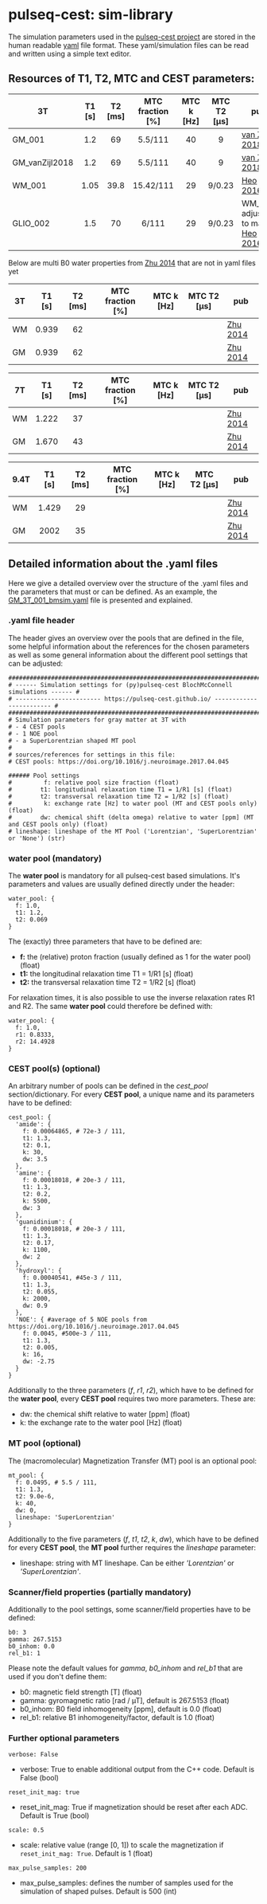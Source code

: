 # pulseq-cest: sim-library
The simulation parameters used in the [pulseq-cest project](https://pulseq-cest.github.io/) are stored in the human
readable [yaml](https://yaml.org/) file format. These yaml/simulation files can be read and written using a
simple text editor. 


## Resources of T1, T2, MTC  and CEST parameters:

|  3T  | T1 [s]      | T2 [ms]     |MTC fraction [%]  |  MTC k [Hz] | MTC T2 [µs]| pub |
| ---- |:-----------:|:-----------:| :---:            |:---:        |:---:         | ---- |
| GM_001| 1.2        |   69        |     5.5/111      |    40       | 9         | [van Zijl 2018](https://www.ncbi.nlm.nih.gov/pmc/articles/PMC5650949/)   |
| GM_vanZijl2018| 1.2         |   69        |     5.5/111      |   40        |  9         | [van Zijl 2018](https://www.ncbi.nlm.nih.gov/pmc/articles/PMC5650949/)   |
| WM_001| 1.05       |  39.8       |    15.42/111      |    29       | 9/0.23         | [Heo 2016](https://www.ncbi.nlm.nih.gov/pmc/articles/PMC4662920/) |
| GLIO_002| 1.5       |  70       |    6/111      |    29       | 9/0.23         | WM_001 adjusted to match [Heo 2016](https://www.ncbi.nlm.nih.gov/pmc/articles/PMC4662920/) |

Below are multi B0 water properties from [Zhu 2014](http://hdl.handle.net/21.11116/0000-0001-32FE-9) that are not in yaml files yet

|  3T      | T1 [s]       | T2 [ms]   |MTC fraction [%]   |  MTC k [Hz] | MTC T2 [µs]| pub |
| ---- |:-----------:|:-----------:| :---:            |:---:        |:---:         | ---- |
|   WM     |     0.939    |  62       |         |           |          |  [Zhu 2014](http://hdl.handle.net/21.11116/0000-0001-32FE-9) |
|   GM     |     0.939    |  62       |         |           |          |  [Zhu 2014](http://hdl.handle.net/21.11116/0000-0001-32FE-9) |

|  7T      | T1 [s]       | T2 [ms]   |MTC fraction [%]   |  MTC k [Hz] | MTC T2 [µs]| pub |
| ---- |:-----------:|:-----------:| :---:            |:---:        |:---:         | ---- |
|   WM     |     1.222    |  37       |                   |             |            |  [Zhu 2014](http://hdl.handle.net/21.11116/0000-0001-32FE-9) |
|   GM     |     1.670    |  43       |                   |              |           |  [Zhu 2014](http://hdl.handle.net/21.11116/0000-0001-32FE-9) |

|  9.4T      | T1 [s]       | T2 [ms]   |MTC fraction [%]   |  MTC k [Hz] | MTC T2 [µs]| pub |
| ---- |:-----------:|:-----------:| :---:            |:---:        |:---:         | ---- |
|   WM     |     1.429    |  29       |                   |             |            |  [Zhu 2014](http://hdl.handle.net/21.11116/0000-0001-32FE-9) |
|   GM     |     2002     |  35       |                   |              |           |  [Zhu 2014](http://hdl.handle.net/21.11116/0000-0001-32FE-9) |


## Detailed information about the .yaml files
Here we give a detailed overview over the structure of the .yaml files and the parameters that must or can be defined. As
an example, the [GM_3T_001_bmsim.yaml](GM_3T_001_bmsim.yaml) file is presented and explained.

### .yaml file header
The header gives an overview over the pools that are defined in the file, some helpful information about the references
for the chosen parameters as well as some general information about the different pool settings that can be adjusted:
```
####################################################################################
# ------ Simulation settings for (py)pulseq-cest BlochMcConnell simulations ------ #
# ------------------------ https://pulseq-cest.github.io/ ------------------------ #
####################################################################################
# Simulation parameters for gray matter at 3T with
# - 4 CEST pools
# - 1 NOE pool      
# - a SuperLorentzian shaped MT pool
#
# sources/references for settings in this file:
# CEST pools: https://doi.org/10.1016/j.neuroimage.2017.04.045

###### Pool settings
#         f: relative pool size fraction (float)
#        t1: longitudinal relaxation time T1 = 1/R1 [s] (float)
#        t2: transversal relaxation time T2 = 1/R2 [s] (float)
#         k: exchange rate [Hz] to water pool (MT and CEST pools only) (float)
#        dw: chemical shift (delta omega) relative to water [ppm] (MT and CEST pools only) (float)
# lineshape: lineshape of the MT Pool ('Lorentzian', 'SuperLorentzian' or 'None') (str)
```

### water pool (mandatory)
The **water pool** is mandatory for all pulseq-cest based simulations. It's parameters and values are usually defined 
directly under the header:
```
water_pool: {
  f: 1.0,
  t1: 1.2,
  t2: 0.069
}
```
The (exactly) three parameters that have to be defined are:
* **f:** the (relative) proton fraction (usually defined as 1 for the water pool) (float)
* **t1:** the longitudinal relaxation time T1 = 1/R1 [s] (float)
* **t2:** the transversal relaxation time T2 = 1/R2 [s] (float)

For relaxation times, it is also possible to use the inverse relaxation rates R1 and R2. The same **water pool** could therefore be defined with: 

```
water_pool: {
  f: 1.0,
  r1: 0.8333,
  r2: 14.4928
}
```

### CEST pool(s) (optional)
An arbitrary number of pools can be defined in the *cest_pool* section/dictionary. For every **CEST pool**, a unique 
name and its parameters have to be defined: 
```
cest_pool: {
  'amide': {
    f: 0.00064865, # 72e-3 / 111,
    t1: 1.3,
    t2: 0.1,
    k: 30,
    dw: 3.5
  },
  'amine': {
    f: 0.00018018, # 20e-3 / 111,
    t1: 1.3,
    t2: 0.2,
    k: 5500,
    dw: 3
  },
  'guanidinium': {
    f: 0.00018018, # 20e-3 / 111,
    t1: 1.3,
    t2: 0.17,
    k: 1100,
    dw: 2
  },
  'hydroxyl': {
    f: 0.00040541, #45e-3 / 111,
    t1: 1.3,
    t2: 0.055,
    k: 2000,
    dw: 0.9
  },
  'NOE': { #average of 5 NOE pools from https://doi.org/10.1016/j.neuroimage.2017.04.045
    f: 0.0045, #500e-3 / 111,
    t1: 1.3,
    t2: 0.005,
    k: 16,
    dw: -2.75
  }
}
```
Additionally to the three parameters (*f*, *r1*, *r2*), which have to be defined for the **water pool**, every 
**CEST pool** requires two more parameters. These are:
* dw: the chemical shift relative to water [ppm] (float)
* k: the exchange rate to the water pool [Hz] (float)

### MT pool (optional)
The (macromolecular) Magnetization Transfer (MT) pool is an optional pool:
```
mt_pool: {
  f: 0.0495, # 5.5 / 111,
  t1: 1.3,
  t2: 9.0e-6,
  k: 40,
  dw: 0,
  lineshape: 'SuperLorentzian'
}
```
Additionally to the five parameters (*f*, *t1*, *t2*, *k*, *dw*), which have to be defined for every 
**CEST pool**, the **MT pool** further requires the *lineshape* parameter:
* lineshape: string with MT lineshape. Can be either *'Lorentzian'* or *'SuperLorentzian'*.

### Scanner/field properties (partially mandatory)
Additionally to the pool settings, some scanner/field properties have to be defined:
```
b0: 3
gamma: 267.5153
b0_inhom: 0.0
rel_b1: 1
```
Please note the default values for *gamma*, *b0_inhom* and *rel_b1* that are used if you don't define them:
* b0: magnetic field strength [T] (float)
* gamma: gyromagnetic ratio [rad / µT], default is 267.5153 (float)
* b0_inhom: B0 field inhomogeneity [ppm], default is 0.0 (float)
* rel_b1: relative B1 inhomogeneity/factor, default is 1.0 (float)


### Further optional parameters
```
verbose: False
```
* verbose: True to enable additional output from the C++ code. Default is False (bool)
```
reset_init_mag: true
```
* reset_init_mag: True if magnetization should be reset after each ADC. Default is True (bool)
```
scale: 0.5
```
* scale: relative value (range [0, 1]) to scale the magnetization if `reset_init_mag: True`. Default is 1 (float)
```
max_pulse_samples: 200
```
* max_pulse_samples: defines the number of samples used for the simulation of shaped pulses. Default is 500 (int)

